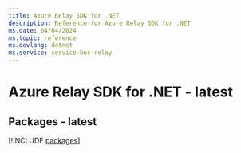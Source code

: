 ```yaml
---
title: Azure Relay SDK for .NET
description: Reference for Azure Relay SDK for .NET
ms.date: 04/04/2024
ms.topic: reference
ms.devlang: dotnet
ms.service: service-bus-relay
---
```

# Azure Relay SDK for .NET - latest
## Packages - latest
[!INCLUDE [packages](relay-index.md)]